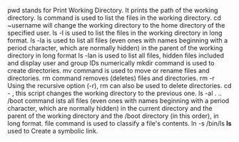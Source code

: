 pwd stands for Print Working Directory. It prints the path of the working directory.
ls command is used to list the files in the working directory.
cd ~username will change the working directory to the home directory of the specified user.
ls -l is used to list the files in the working directory in long format.
ls -la is used to list all files (even ones with names beginning with a period character, which are normally hidden) in the parent of the working directory in long format
ls -lan is used to list all files, hidden files included and display user and group IDs numerically
mkdir command is used to create directories.
mv command is used to move or rename files and directories.
rm command removes (deletes) files and directories.
rm -r Using the recursive option (-r), rm can also be used to delete directories.
cd - , this script changes the working directory to the previous one.
ls -al . .. /boot command ists all files (even ones with names beginning with a period character, which are normally hidden) in the current directory and the parent of the working directory and the /boot directory (in this order), in long format.
file command is used to classify a file's contents.
ln -s /bin/ls __ls__ used to Create a symbolic link.
